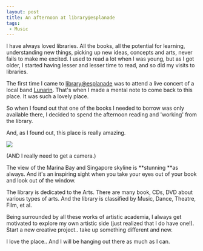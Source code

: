 ```yaml
---
layout: post
title: An afternoon at library@esplanade
tags:
 - Music
---
```


I have always loved libraries. All the books, all the potential for learning, understanding new things, picking up new ideas, concepts and arts, never fails to make me excited. I used to read a lot when I was young, but as I got older, I started having lesser and lesser time to read, and so did my visits to libraries.

The first time I came to [library@esplanade][0] was to attend a live concert of a local band [Lunarin][1]. That's when I made a mental note to come back to this place. It was such a lovely place.

So when I found out that one of the books I needed to borrow was only available there, I decided to spend the afternoon reading and 'working' from the library.

And, as I found out, this place is really amazing.

[![](http://farm1.static.flickr.com/86/236638983_1f93d0c376.jpg)][2]

(AND I really need to get a camera.)

The view of the Marina Bay and Singapore skyline is **stunning **as always. And it's an inspiring sight when you take your eyes out of your book and look out of the window.

The library is dedicated to the Arts. There are many book, CDs, DVD about various types of arts. And the library is classified by Music, Dance, Theatre, Film, et al.

Being surrounded by all these works of artistic academia, I always get motivated to explore my own artistic side (just realized that I do have one!). Start a new creative project.. take up something different and new.

I love the place.. And I will be hanging out there as much as I can.


[0]: http://www.pl.sg/PL.portal?_nfpb=true&_windowLabel=PlLibraryLocations_1_2&PlLibraryLocations_1_2_actionOverride=%2FIBMS%2FplLibraryLocations%2FlibraryDetailsDisplay&PlLibraryLocations_1_2BranchCode=EPCL&_pageLabel=PlLibraryBranches
[1]: http://www.lunarin.com/
[2]: http://www.flickr.com/photos/psalmist/236638983/
